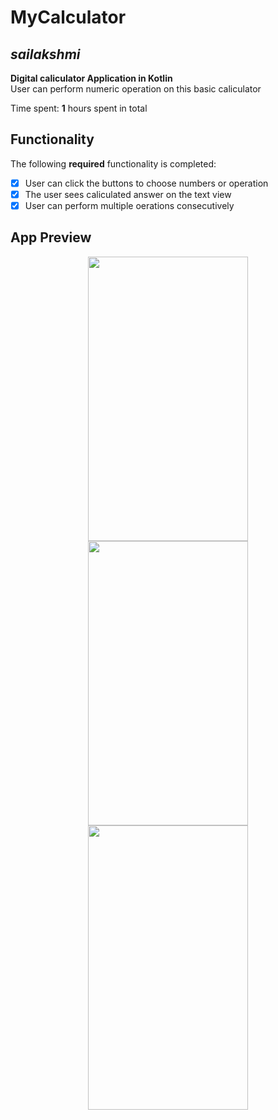 # MyCalculator

## *sailakshmi*

**Digital caliculator Application in Kotlin**  
User can perform numeric operation on this basic caliculator

Time spent: **1** hours spent in total

## Functionality

The following **required** functionality is completed:

* [x] User can click the buttons to choose numbers or operation
* [x] The user sees caliculated answer on the text view
* [x] User can perform multiple oerations consecutively 

##  App Preview

<p align="center">
<img src="https://user-images.githubusercontent.com/13498979/188542290-3263c488-9f35-4aee-b984-ada92af5437d.png" width="256" height="455" >
<img src="https://user-images.githubusercontent.com/13498979/188542291-e4d89ecd-d59e-4891-ab16-1301c6296b52.png" width="256" height="455">
<img src="https://user-images.githubusercontent.com/13498979/188542292-8552bb90-fb25-4b7c-b729-77fcada6fd4b.png" width="256" height="455">
</p>

